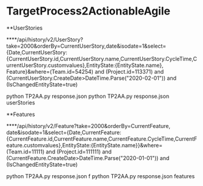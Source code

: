# TargetProcess2ActionableAgile

**UserStories

****/api/history/v2/UserStory?take=2000&orderBy=CurrentUserStory,date&isodate=1&select={Date,CurrentUserStory:{CurrentUserStory.id,CurrentUserStory.name,CurrentUserStory.CycleTime,CurrentUserStory.customvalues},EntityState:{EntityState.name}, Feature}&where=(Team.id=54254) and (Project.id=113371) and (CurrentUserStory.CreateDate>DateTime.Parse("2020-02-01")) and (IsChangedEntityState=true)

python TP2AA.py response.json
python TP2AA.py response.json userStories 

**Features

****/api/history/v2/Feature?take=2000&orderBy=CurrentFeature, date&isodate=1&select={Date,CurrentFeature:{CurrentFeature.id,CurrentFeature.name,CurrentFeature.CycleTime,CurrentFeature.customvalues},EntityState:{EntityState.name}}&where=(Team.id=11111) and (Project.id=111111) and (CurrentFeature.CreateDate>DateTime.Parse("2020-01-01")) and (IsChangedEntityState=true)

python TP2AA.py response.json f
python TP2AA.py response.json features
